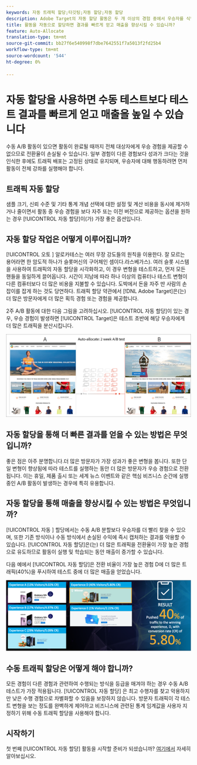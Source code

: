 ```yaml
---
keywords: 자동 트래픽 할당;타깃팅;자동 할당;자동 할당
description: Adobe Target의 자동 할당 활동은 두 개 이상의 경험 중에서 우승자를 식별하고 우승자에게 더 많은 트래픽을 자동으로 재할당하는 방법을 알아봅니다.
title: 활동을 자동으로 할당하면 결과를 빠르게 얻고 매출을 향상시킬 수 있습니까?
feature: Auto-Allocate
translation-type: tm+mt
source-git-commit: bb27f6e540998f7dbe7642551f7a5013f2fd25b4
workflow-type: tm+mt
source-wordcount: '544'
ht-degree: 0%

---
```



# 자동 할당을 사용하면 수동 테스트보다 테스트 결과를 빠르게 얻고 매출을 높일 수 있습니다

수동 A/B 활동이 있으면 활동이 완료될 때까지 전체 대상자에게 우승 경험을 제공할 수 없으므로 전환율이 손실될 수 있습니다. 일부 경험이 다른 경험보다 성과가 크다는 것을 인식한 후에도 트래픽 배포는 고정된 상태로 유지되며, 우승자에 대해 행동하려면 먼저 활동이 전체 강좌를 실행해야 합니다.

## 트래픽 자동 할당

샘플 크기, 신뢰 수준 및 기타 통계 개념 선택에 대한 설정 및 계산 비용을 동시에 제거하거나 줄이면서 활동 중 우승 경험을 보다 자주 또는 이전 버전으로 제공하는 옵션을 원하는 경우 [!UICONTROL 자동 할당]이(가) 가장 좋은 옵션입니다.

## 자동 할당 작업은 어떻게 이루어집니까?

[!UICONTROL 오토 ] 알로카테스는 여러 무장 강도들의 원칙을 이용한다. 잘 모르는 용어라면 한 암도적 하나가 슬롯머신의 구어체인 셈이다.라스베가스). 여러 슬롯 시스템을 사용하여 트래픽의 자동 할당을 시각화하고, 이 경우 변형을 테스트하고, 먼저 모든 핸들을 동일하게 끌어옵니다. 시간이 지남에 따라 하나 이상의 컴퓨터나 테스트 변형이 다른 컴퓨터보다 더 많은 비용을 지불할 수 있습니다. 도박에서 돈을 자주 딴 사람의 손잡이를 잡게 하는 것도 당연하다. 트래픽 할당 약관에서 [!DNL Adobe Target]은(는) 더 많은 방문자에게 더 많은 획득 경험 또는 경험을 제공합니다.

2주 A/B 활동에 대한 다음 그림을 고려하십시오. [!UICONTROL 자동 할당]이 있는 경우, 우승 경험이 발생하면 [!UICONTROL Target]은 테스트 초반에 해당 우승자에게 더 많은 트래픽을 분산시킵니다.

![일러스트레이션 자동 할당](/help/c-activities/automated-traffic-allocation/assets/Auto-Allocate-test.png)

## 자동 할당을 통해 더 빠른 결과를 얻을 수 있는 방법은 무엇입니까?

좋은 점은 아주 분명합니다.더 많은 방문자가 가장 성과가 좋은 변형을 봅니다. 또한 단일 변형이 향상됨에 따라 테스트를 실행하는 동안 더 많은 방문자가 우승 경험으로 전환됩니다. 이는 휴일, 제품 출시 또는 세계 뉴스 이벤트와 같은 핵심 비즈니스 순간에 실행 중인 A/B 활동이 발생하는 경우에 특히 유용합니다.

## 자동 할당을 통해 매출을 향상시킬 수 있는 방법은 무엇입니까?

[!UICONTROL 자동 ] 할당에서는 수동 A/B 분할보다 우승자를 더 빨리 찾을 수 있으며, 또한 기존 방식이나 수동 방식에서 손실된 수익에 즉시 캡처하는 결과를 악용할 수 있습니다. [!UICONTROL 자동 할당]은(는) 더 많은 트래픽을 전환율이 가장 높은 경험으로 유도하므로 활동이 실행 및 학습되는 동안 매출이 증가할 수 있습니다.

다음 예에서 [!UICONTROL 자동 할당]은 전환 비율이 가장 높은 경험 D에 더 많은 트래픽(40%)을 푸시하여 테스트 중에 더 많은 매출을 얻었습니다.

![매출 일러스트레이션 향상](/help/c-activities/automated-traffic-allocation/assets/five-experiences.png)

## 수동 트래픽 할당은 어떻게 해야 합니까?

모든 경험이 다른 경험과 관련하여 수행되는 방식을 등급을 매겨야 하는 경우 수동 A/B 테스트가 가장 적용됩니다. [!UICONTROL 자동 할당] 은 최고 수행자를 찾고 악용하지만 낮은 수행 경험으로 차별화할 수 있음을 보장하지 않습니다. 방문자 트래픽이 각 테스트 변형을 보는 정도를 완벽하게 제어하고 비즈니스에 관련된 통계 임계값을 사용자 지정하기 위해 수동 트래픽 할당을 사용해야 합니다.

## 시작하기

첫 번째 [!UICONTROL 자동 할당] 활동을 시작할 준비가 되셨습니까? [여기에서](/help/c-activities/automated-traffic-allocation/automated-traffic-allocation.md) 자세히 알아보십시오.

